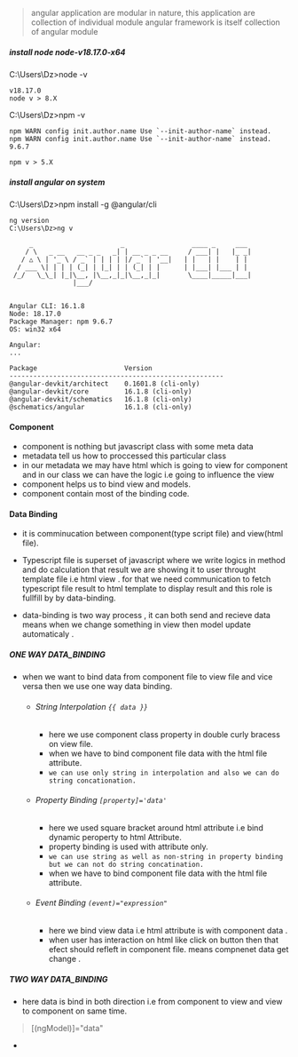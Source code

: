 
> angular application are modular in nature,
> this application are collection of individual module 
> angular framework is itself collection of angular module 
  
##### install node node-v18.17.0-x64
C:\Users\Dz>node -v
```
v18.17.0
node v > 8.X
```

C:\Users\Dz>npm -v

```
npm WARN config init.author.name Use `--init-author-name` instead.
npm WARN config init.author.name Use `--init-author-name` instead.
9.6.7

npm v > 5.X
```

##### install angular on system
C:\Users\Dz>npm install -g @angular/cli

```
ng version
C:\Users\Dz>ng v

     _                      _                 ____ _     ___
    / \   _ __   __ _ _   _| | __ _ _ __     / ___| |   |_ _|
   / △ \ | '_ \ / _` | | | | |/ _` | '__|   | |   | |    | |
  / ___ \| | | | (_| | |_| | | (_| | |      | |___| |___ | |
 /_/   \_\_| |_|\__, |\__,_|_|\__,_|_|       \____|_____|___|
                |___/


Angular CLI: 16.1.8
Node: 18.17.0
Package Manager: npm 9.6.7
OS: win32 x64

Angular:
...

Package                      Version
------------------------------------------------------
@angular-devkit/architect    0.1601.8 (cli-only)
@angular-devkit/core         16.1.8 (cli-only)
@angular-devkit/schematics   16.1.8 (cli-only)
@schematics/angular          16.1.8 (cli-only)

```

#### Component 
- component is nothing but javascript class with some meta data
- metadata tell us how to proccessed this particular class
- in our metadata we may have html which is going to view for component 
  and in our class we can have the logic i.e going to influence the view 
- component helps us to bind view and models.
- component contain most of the binding code.

#### Data Binding 
- it is comminucation between component(type script file) and view(html file).
- Typescript file is superset of javascript where we write logics in method and do calculation
  that result we are showing it to user throught template file i.e html view .
  for that we need communication to fetch typescript file result to html template to display result
  and this role is fullfill by by data-binding.
  
- data-binding is two way process , it can both send and recieve data means 
  when we change something in view then model update automaticaly .

##### ONE WAY DATA_BINDING
 - when we want to bind data from component file to  view file and vice versa then we use one way data binding.
   - ###### String Interpolation `{{ data }}`
      - here we use component class property in double curly bracess on view file.
      - when we have to bind component file data with the html file attribute.
      - `we can use only string in interpolation and also we can do string concationation.`
   - ###### Property Binding `[property]='data'`
      - here we used square bracket around html attribute i.e bind dynamic peroperty to html Attribute.
      - property binding is used with attribute only.
      - `we can use string as well as non-string in property binding but we can not do string concatination.`
      - when we have to bind component file data with the html file attribute. 
   - ###### Event Binding `(event)="expression"`   
      - here we bind view data i.e html attribute is with component data .
      - when user has interaction on html like click on button then that efect should refleft in component file.
        means compnenet data get change .
        
##### TWO WAY DATA_BINDING
- here data is bind in both direction i.e from component to view and view to component on same time.
> [(ngModel)]="data"
- 





